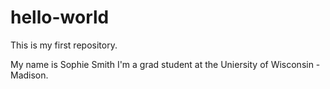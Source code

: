 # hello-world
This is my first repository.

My name is Sophie Smith
I'm a grad student at the Uniersity of Wisconsin - Madison.
